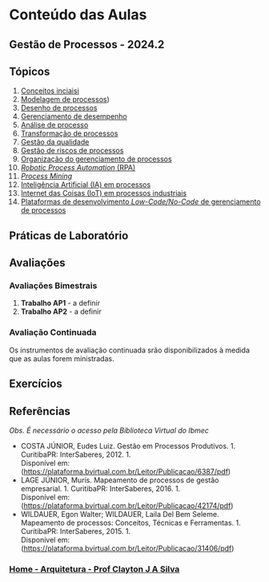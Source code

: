 # Conteúdo das Aulas  

## Gestão de Processos - 2024.2

## Tópicos

1. [Conceitos inciaisi]()
2. [Modelagem de processos]())
3. [Desenho de processos]()
4. [Gerenciamento de desempenho]()  
5. [Análise de processo]()
6. [Transformação de processos]()
7. [Gestão da qualidade]()
8. [Gestão de riscos de processos]()
9. [Organização do gerenciamento de processos]()
10. [*Robotic Process Automation* (RPA)]()
11. [*Process Mining*]()
12. [Inteligência Artificial (IA) em processos]()
13. [Internet das Coisas (IoT) em processos industriais]()
14. [Plataformas de desenvolvimento *Low-Code/No-Code* de gerenciamento de processos]()

## Práticas de Laboratório

## Avaliações

### Avaliações Bimestrais

1. **Trabalho AP1** - a definir  
2. **Trabalho AP2** - a definir

### Avaliação Continuada

Os instrumentos de avaliação continuada srão disponibilizados à medida que as aulas forem ministradas.  

## Exercícios  

## Referências  

*Obs. É necessário o acesso pela Biblioteca Virtual do Ibmec*

- COSTA JÚNIOR, Eudes Luiz. Gestão em Processos Produtivos. 1. Curitiba­PR: InterSaberes, 2012. 1.  
Disponível em: (https://plataforma.bvirtual.com.br/Leitor/Publicacao/6387/pdf)  
- LAGE JÚNIOR, Murís. Mapeamento de processos de gestão empresarial. 1. Curitiba­PR: InterSaberes, 2016. 1.  
Disponível em: (https://plataforma.bvirtual.com.br/Leitor/Publicacao/42174/pdf)
- WILDAUER, Egon Walter; WILDAUER, Laila Del Bem Seleme. Mapeamento de processos: Conceitos, Técnicas e Ferramentas. 1. Curitiba­PR: InterSaberes, 2015. 1.  
Disponível em: (https://plataforma.bvirtual.com.br/Leitor/Publicacao/31406/pdf)  

### [Home - Arquitetura - Prof Clayton J A Silva](/gestao_processos.md)

